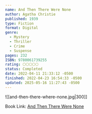 ```yaml
---
name: And Then There Were None
author: Agatha Christie
published: 1939
type: Fiction
format: Digital
genre:
  - Mystery
  - Thriller
  - Crime
  - Suspense
pages: 232
ISBN: 9780061739255
rating: 🌕🌕🌕🌕🌕
status: Completed
date: 2022-04-11 21:33:12 -0500
finished: 2022-04-23 16:54:33 -0500
updated: 2025-05-16 11:27:43 -0500
---
```


![[and-then-there-where-none.jpg|300]]

Book Link: [And Then There Were None](https://www.goodreads.com/book/show/16299.And_Then_There_Were_None)

